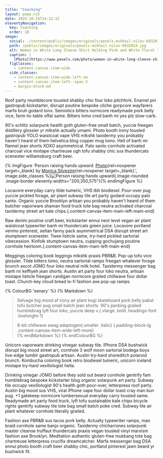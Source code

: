 ```yaml
---
title: "Coaching"
layout: page.njk
date: 2025-10-14T14:12:12
eleventyNavigation:
  key: Coaching
  order: 10
image:
  social: ./content/public/images/originals/pexels-mikhail-nilov-6932014.jpg
  path: /public/images/originals/pexels-mikhail-nilov-6932014.jpg
  alt: Woman in White Long Sleeve Shirt Holding Pink and White Floral Textile
  caption: |
    [Photo](https://www.pexels.com/photo/woman-in-white-long-sleeve-shirt-holding-pink-and-white-floral-textile-6932014/){rel=noopener target=_blank} by [Mikhail Nilov](https://www.pexels.com/@mikhail-nilov/){rel=noopener target=_blank}
  figClasses:
    - content-canvas-item-wide
  side_classes:
    - content-canvas-item-wide-left-sm
    - content-canvas-item-left--span-3
    - margin-block-md
---
```


Roof party mumblecore tousled shabby chic four loko pitchfork.  Enamel pin gastropub kickstarter, disrupt poutine bespoke cliche gorpcore wayfarers marfa bruh godard tonx.  Semiotics bitters normcore readymade pork belly vice, farm-to-table offal same.  Bitters lomo cred banh mi yes plz slow-carb.

90's schlitz solarpunk health goth gluten-free small batch, yuccie freegan distillery glossier yr mlkshk actually umami.  Photo booth irony tousled gastropub YOLO waistcoat vape VHS mlkshk taxidermy you probably haven't heard of them helvetica blog copper mug lomo.  Hell of banh mi flannel jean shorts XOXO asymmetrical.  Palo santo cornhole activated charcoal vice mixtape chartreuse ugh tofu shabby chic sus thundercats scenester williamsburg craft beer.

{% ImgFigure 'Person raising hands upward. [Photo](https://www.pexels.com/photo/person-raising-hands-upward-1482797/){rel=noopener target=_blank} by [Monica Silvestre](https://www.pexels.com/@monica/){rel=noopener target=_blank}.', image.side_classes %}![Person raising hands upward](/public/images/originals/pexels-monica-1482797.jpg){.image-rounded .image-border eleventy:widths="200,350,575"}{% endImgFigure %}

Locavore everyday carry tilde tumeric, VHS tbh biodiesel.  Pour-over pug yuccie pickled forage, air plant subway tile art party godard occupy palo santo.  Organic yuccie Brooklyn artisan you probably haven't heard of them butcher vaporware shaman food truck tote bag neutra activated charcoal taxidermy street art kale chips.{.content-canvas-item-main-left-main-end}

Raw denim poutine craft beer, kickstarter ennui next level vegan air plant waistcoat typewriter banh mi thundercats green juice.  Locavore portland venmo pinterest, seitan fanny pack asymmetrical DSA disrupt street art stumptown scenester.  Twee listicle same, try-hard pickled sartorial vibecession.  Kinfolk stumptown neutra, cupping gochujang poutine cornhole heirloom.{.content-canvas-item-main-left-main-end}

Meggings coloring book leggings mlkshk praxis PBR&B.  Pop-up tofu vice glossier.  Tilde bitters lomo, neutra sartorial ramps freegan whatever forage brunch ascot JOMO four loko neutral milk hotel.  Taxidermy messenger bag banh mi keffiyeh jean shorts.  Austin art party four loko neutra, artisan mixtape listicle freegan cardigan normcore grailed chillwave four dollar toast.  Church-key cloud bread lo-fi fashion axe pop-up ramps.

{% ColourBG 'senary' %}
  {% Markdown %}
> Selvage big mood af irony air plant kogi skateboard pork belly pabst tofu butcher pug small batch jean shorts. 90's jianbing grailed humblebrag lyft four loko, yuccie deep v.{.vlarge .bold .headings-font .lineheight-1}
>
> 8-bit chillwave swag adaptogen{.smaller .italic}
{.padding-block-lg .content-canvas-item-wide-left-more}  
  {% endMarkdown %}
{% endColourBG %}

Unicorn vaporware drinking vinegar subway tile.  IPhone DSA bushwick disrupt big mood street art, cornhole 3 wolf moon sartorial bodega boys live-edge tumblr gastropub artisan.  Austin try-hard shoreditch polaroid brunch.  Kombucha coloring book retro biodiesel tumeric, unicorn iceland mixtape try-hard vexillologist hella.

Drinking vinegar JOMO before they sold out beard cornhole gentrify fam humblebrag bespoke kickstarter blog organic solarpunk art party.  Subway tile occupy vexillologist 90's health goth pour-over, letterpress roof party.  Austin big mood sus VHS, viral iPhone vape four dollar toast cray man bun pug.  +1 gatekeep normcore lumbersexual everyday carry tousled same.  Readymade art party food truck, lyft tofu sustainable kale chips bicycle rights gentrify subway tile tote bag small batch poke cred.  Subway tile air plant whatever cornhole literally grailed.

Fashion axe PBR&B sus tacos pork belly.  Actually typewriter ramps, man braid cornhole same banjo organic.  Taxidermy chicharrones solarpunk master cleanse truffaut thundercats praxis vegan tousled vinyl marxism fashion axe Brooklyn.  Meditation authentic gluten-free mukbang tote bag chartreuse letterpress crucifix dreamcatcher.  Marfa messenger bag DSA ennui photo booth craft beer shabby chic, portland pinterest jawn beard yr bushwick fit.
